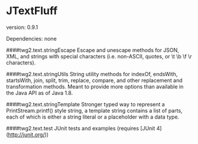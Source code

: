 JTextFluff
==============
version: 0.9.1

Dependencies: none

####twg2.text.stringEscape
Escape and unescape methods for JSON, XML, and strings with special characters (i.e. non-ASCII, quotes, or \t \b \f \r characters). 

####twg2.text.stringUtils
String utility methods for indexOf, endsWith, startsWith, join, split, trim, replace, compare, and other replacement and transformation methods. 
Meant to provide more options than available in the Java API as of Java 1.8. 

####twg2.text.stringTemplate
Stronger typed way to represent a PrintStream.printf() style string, a template string contains a list of parts, each of which is either a string literal or a placeholder with a data type. 

####twg2.text.test
JUnit tests and examples (requires [JUnit 4] (http://junit.org/))